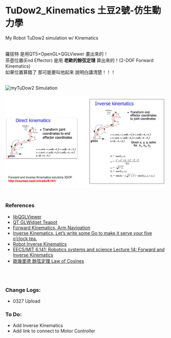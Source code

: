 # TuDow2_Kinematics 土豆2號-仿生動力學
My Robot TuDow2 simulation w/ Kinematics <br/> <br/>

羅拔特 是用QT5+OpenGL+QGLViewer 畫出來的！<br/>
茶壺位置(End Effector) 是用 __老歐的餘弦定理__ 算出來的！(2-DOF Forward Kinematics)<br/>
如果位置算錯了 那可能要叫他起來 說明白講清楚！！！<br/><br/>
 
![myTuDow2 Simulation](gif/TuDow2_0327.gif)  <br/><br/>
![EECS/MIT 6.141:Solutions for Kinematics 3DoF](gif/FK_IK_3DoF.png)<br/> 
<br/>
 
### References
  - [libQGLViewer](http://libqglviewer.com/)
  - [QT GLWidget Teapot](https://github.com/WispProxy/OpenGL-Teapot-based-on-Qt-Cpp)
  - [Forward Kinematics, Arm Navigation](https://pythonrobotics.readthedocs.io/en/latest/modules/arm_navigation.html)
  - [Inverse Kinematics, Let’s write some Go to make it serve your five o’clock tea.](https://appliedgo.net/roboticarm/)
  - [Robot Inverse Kinematics](https://www.learnaboutrobots.com/inverseKinematics.htm)
  - [EECS/MIT 6.141: Robotics systems and science Lecture 14: Forward and Inverse Kinematics](https://www.academia.edu/9165706/Forward_and_inverse_Kinematics_complete_solutions_3DOF_good_reference_for_CrustCrawler_Smart_Arm_Users_)
  - [歐幾里德 餘弦定理 Law of Cosines](https://en.wikipedia.org/wiki/Law_of_cosines)
  
  <br/>
  <br/>

### Change Logs:
  - 0327 Upload
  
### To Do:
  - Add Inverse Kinematics
  - Add link to connect to Motor Controller

